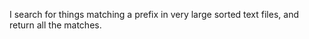 I search for things matching a prefix in very large sorted text files, and return all the matches.


